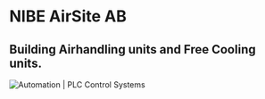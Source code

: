 # NIBE AirSite AB
## Building Airhandling units and Free Cooling units.

![Automation | PLC Control Systems](https://github.com/nibeairsite/nibeairsite/blob/main/NIBE_AirSite_vector_logo.svg)
